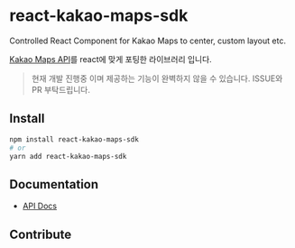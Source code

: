 # react-kakao-maps-sdk

Controlled React Component for Kakao Maps to center, custom layout etc.

[Kakao Maps API](https://apis.map.kakao.com/)를 react에 맞게 포팅한 라이브러리 입니다.

> 현재 개발 진행중 이며 제공하는 기능이 완벽하지 않을 수 있습니다. ISSUE와 PR 부탁드립니다.

## Install

```bash
npm install react-kakao-maps-sdk
# or
yarn add react-kakao-maps-sdk
```

## Documentation

- [API Docs](https://react-kakao-maps-sdk.jaeseokim.dev/docs/)

## Contribute
